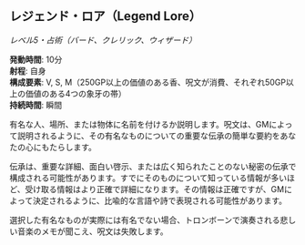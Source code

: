 ## レジェンド・ロア（Legend Lore）
*レベル5・占術（バード、クレリック、ウィザード）*

**発動時間**: 10分  
**射程**: 自身  
**構成要素**: V, S, M（250GP以上の価値のある香、呪文が消費、それぞれ50GP以上の価値のある4つの象牙の帯）  
**持続時間**: 瞬間

有名な人、場所、または物体に名前を付けるか説明します。呪文は、GMによって説明されるように、その有名なものについての重要な伝承の簡単な要約をあなたの心にもたらします。

伝承は、重要な詳細、面白い啓示、または広く知られたことのない秘密の伝承で構成される可能性があります。すでにそのものについて知っている情報が多いほど、受け取る情報はより正確で詳細になります。その情報は正確ですが、GMによって決定されるように、比喩的な言語や詩で表現される可能性があります。

選択した有名なものが実際には有名でない場合、トロンボーンで演奏される悲しい音楽のメモが聞こえ、呪文は失敗します。